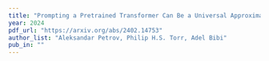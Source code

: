 ```yaml
---
title: "Prompting a Pretrained Transformer Can Be a Universal Approximator"
year: 2024
pdf_url: "https://arxiv.org/abs/2402.14753"
author_list: "Aleksandar Petrov, Philip H.S. Torr, Adel Bibi"
pub_in: ""
---
```

